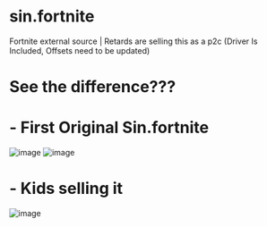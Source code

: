 # sin.fortnite
Fortnite external source | Retards are selling this as a p2c (Driver Is Included, Offsets need to be updated)

# See the difference???

# - First Original Sin.fortnite
![image](https://github.com/dyhis/sin.fortnite/assets/109636567/25c4e60e-a672-4949-a94d-dacd88d7a792)
![image](https://github.com/dyhis/sin.fortnite/assets/109636567/0af1b21e-4536-4d28-ac87-60da6135da61)
# - Kids selling it
![image](https://github.com/dyhis/sin.fortnite/assets/109636567/0af1b21e-4536-4d28-ac87-60da6135da61)


